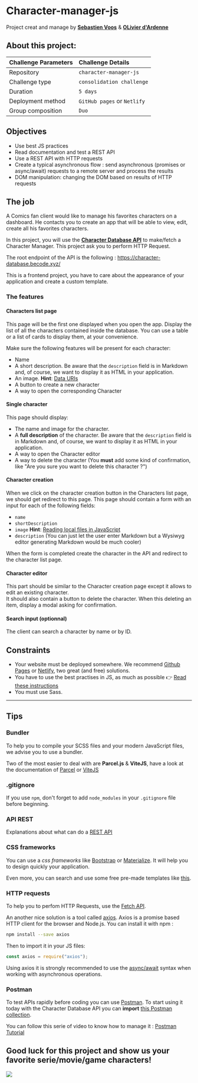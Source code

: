 # Character-manager-js

Project creat and manage by [**Sebastien Voos**](https://github.com/VOOSsebastien) & [**OLivier d'Ardenne**](https://github.com/MrOlivierdA)

## About this project:

| Challenge Parameters | Challenge Details           |
| :------------------- | :-------------------------- |
| Repository           | `character-manager-js`      |
| Challenge type       | `consolidation challenge`   |
| Duration             | `5 days`                    |
| Deployment method    | `GitHub pages` or `Netlify` |
| Group composition    | `Duo`                       |

## Objectives

- Use best JS practices
- Read documentation and test a REST API
- Use a REST API with HTTP requests
- Create a typical asynchronous flow : send asynchronous (promises or async/await) requests to a remote server and process the results
- DOM manipulation: changing the DOM based on results of HTTP requests

## The job

A Comics fan client would like to manage his favorites characters on a dashboard. He contacts you to create an app that will be able to view, edit, create all his favorites characters.

In this project, you will use the [**Character Database API**](https://character-database.becode.xyz/) to make/fetch a Character Manager. This project ask you to perform HTTP Request.

The root endpoint of the API is the following : https://character-database.becode.xyz/

This is a frontend project, you have to care about the appearance of your application and create a custom template.

### The features

#### Characters list page

This page will be the first one displayed when you open the app. Display the list of all the characters contained inside the database. You can use a table or a list of cards to display them, at your convenience.

Make sure the following features will be present for each character:

- Name
- A short description. Be aware that the `description` field is in Markdown and, of course, we want to display it as HTML in your application.
- An image. **Hint**: [Data URIs](https://css-tricks.com/data-uris/)
- A button to create a new character
- A way to open the corresponding Character

#### Single character

This page should display:

- The name and image for the character.
- A **full description** of the character. Be aware that the `description` field is in Markdown and, of course, we want to display it as HTML in your application.
- A way to open the Character editor
- A way to delete the character (You **must** add some kind of confirmation, like "Are you sure you want to delete this character ?")

#### Character creation

When we click on the character creation button in the Characters list page, we should get redirect to this page. This page should contain a form with an input for each of the following fields:

- `name`
- `shortDescription`
- `image` **Hint**: [Reading local files in JavaScript](https://www.html5rocks.com/en/tutorials/file/dndfiles/)
- `description` (You can just let the user enter Markdown but a Wysiwyg editor generating Markdown would be much cooler)

When the form is completed create the character in the API and redirect to the character list page.

#### Character editor

This part should be similar to the Character creation page except it allows to edit an existing character.  
It should also contain a button to delete the character. When this deleting an item, display a modal asking for confirmation.

#### Search input (optionnal)

The client can search a character by name or by ID.

## Constraints

- Your website must be deployed somewhere. We recommend [Github Pages](https://pages.github.com) or [Netlify](https://www.netlify.com), two great (and free) solutions.
- You have to use the best practises in JS, as much as possible 👉 [Read these instructions](jsbestpractises.md)
- You must use Sass.

---

## Tips

### Bundler

To help you to compile your SCSS files and your modern JavaScript files, we advise you to use a bundler.

Two of the most easier to deal with are **Parcel.js** & **ViteJS**, have a look at the documentation of [Parcel](https://parceljs.org/docs/) or [ViteJS](https://vitejs.dev/guide/)

### .gitignore

If you use `npm`, don't forget to add `node_modules` in your `.gitignore` file before beginning.

### API REST

Explanations about what can do a [REST API](https://github.com/leny/klopedi/blob/master/rest/rest.md)

### CSS frameworks

You can use a _css frameworks_ like [Bootstrap](https://getbootstrap.com/) or [Materialize](https://materializecss.com/).
It will help you to design quickly your application.

Even more, you can search and use some free pre-made templates like [this](https://github.com/startbootstrap/startbootstrap-heroic-features).

### HTTP requests

To help you to perfom HTTP Requests, use the [Fetch API](https://developer.mozilla.org/en-US/docs/Web/API/Fetch_API).

An another nice solution is a tool called [axios](https://github.com/axios/axios). Axios is a promise based HTTP client for the browser and Node.js.
You can install it with npm :

```bash
npm install --save axios
```

Then to import it in your JS files:

```javascript
const axios = require("axios");
```

Using axios it is strongly recommended to use the [async/await](https://javascript.info/async-await) syntax when working with asynchronous operations.

### Postman

To test APIs rapidly before coding you can use [Postman](https://www.getpostman.com/).
To start using it today with the Character Database API you can **import** [this Postman collection](https://static.becode.xyz/character-database/characters-database.postman_collection.json).

You can follow this serie of video to know how to manage it : [Postman Tutorial](https://www.youtube.com/watch?v=juldrxDrSH0&list=PLhW3qG5bs-L-oT0GenwPLcJAPD_SiFK3C&ab_channel=AutomationStepbyStep-RaghavPal)

## Good luck for this project and show us your favorite serie/movie/game characters!

![](https://media.giphy.com/media/tliXLSkzfq2C4/giphy.gif)
